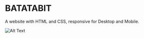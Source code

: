 # BATATABIT


A website with HTML and CSS, responsive for Desktop and Mobile.

 



![Alt Text](https://media.giphy.com/media/64sOQO0k8exB8vKRL8/giphy.gif)
